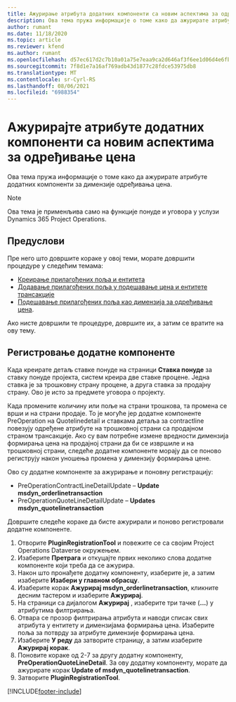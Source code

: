 ```yaml
---
title: Ажурирање атрибута додатних компоненти са новим аспектима за одређивање цена
description: Ова тема пружа информације о томе како да ажурирате атрибуте додатних компоненти за димензије одређивања цена.
author: rumant
ms.date: 11/18/2020
ms.topic: article
ms.reviewer: kfend
ms.author: rumant
ms.openlocfilehash: d57ec617d2c7b10a01a75e7eaa9ca2d646af3f6ee1d06d4e6fb228fc0533da27
ms.sourcegitcommit: 7f8d1e7a16af769adb43d1877c28fdce53975db8
ms.translationtype: MT
ms.contentlocale: sr-Cyrl-RS
ms.lasthandoff: 08/06/2021
ms.locfileid: "6988354"
---
```

# <a name="update-plug-in-attributes-with-new-pricing-dimensions"></a>Ажурирајте атрибуте додатних компоненти са новим аспектима за одређивање цена

Ова тема пружа информације о томе како да ажурирате атрибуте додатних компоненти за димензије одређивања цена.

> [!NOTE]
> Ова тема је применљива само на функције понуде и уговора у услузи Dynamics 365 Project Operations.

## <a name="prerequisites"></a>Предуслови
Пре него што довршите кораке у овој теми, морате довршити процедуре у следећим темама:

  - [Креирање прилагођених поља и ентитета](create-custom-fields-entities-pricing-dimensions.md) 
  - [Додавање прилагођених поља у подешавање цена и ентитете трансакције ](add-custom-fields-price-setup-transactional-entities.md)
  - [Подешавање прилагођених поља као димензија за одређивање цена](set-up-custom-fields-pricing-dimensions.md). 
  
Ако нисте довршили те процедуре, довршите их, а затим се вратите на ову тему.

## <a name="register-a-plug-in"></a>Регистровање додатне компоненте
Када креирате детаљ ставке понуде на страници **Ставка понуде** за ставку понуде пројекта, систем креира две ставке процене. Једна ставка је за трошковну страну процене, а друга ставка за продајну страну. Ово је исто за предмете уговора о пројекту.

Када промените количину или поље на страни трошкова, та промена се врши и на страни продаје. То је могуће јер додатне компоненте PreOperation на Quotelinedetail и ставкама детаља за contractline повезују одређене атрибуте на трошковној страни са продајном страном трансакције. Ако су вам потребне измене вредности димензија формирања цена на продајној страни да би се извршиле и на трошковној страни, следеће додатне компоненте морају да се поново региструју након уношења промена у димензију формирања цене.

Ово су додатне компоненте за ажурирање и поновну регистрацију:

- PreOperationContractLineDetailUpdate – **Update msdyn_orderlinetransaction**
- PreOperationQuoteLineDetailUpdate – **Updates msdyn_quotelinetransaction**

Довршите следеће кораке да бисте ажурирали и поново регистровали додатне компоненте.

1. Отворите **PluginRegistrationTool** и повежите се са својим Project Operations Dataverse окружењем.
2. Изаберите **Претрага** и откуцајте првих неколико слова додатне компоненте који треба да се ажурира.
3. Након што пронађете додатну компоненту, изаберите је, а затим изаберите **Изабери у главном обрасцу**.
4. Изаберите корак **Ажурирај msdyn_orderlinetransaction**, кликните десним тастером и изаберите **Ажурирај**.
5. На страници са дијалогом **Ажурирај** , изаберите три тачке (**...**) у атрибутима филтрирања.
6. Отвара се прозор филтрирања атрибута и наводи списак свих атрибута у ентитету и димензијама формирања цена. Изаберите поља за потврду за атрибуте димензије формирања цена.
7. Изаберите **У реду** да затворите страницу, а затим изаберите **Ажурирај корак**.
8. Поновите кораке од 2-7 за другу додатну компоненту, **PreOperationQuoteLineDetail**. За ову додатну компоненту, морате да ажурирате корак **Update of msdyn_quotelinetransaction**.
9. Затворите **PluginRegistrationTool**.


[!INCLUDE[footer-include](../includes/footer-banner.md)]